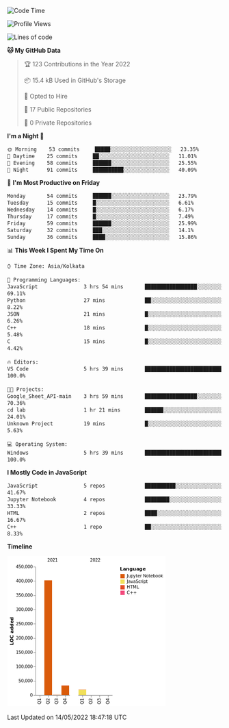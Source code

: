 <!--START_SECTION:waka-->
![Code Time](http://img.shields.io/badge/Code%20Time-0%20secs-blue)

![Profile Views](http://img.shields.io/badge/Profile%20Views-0-blue)

![Lines of code](https://img.shields.io/badge/From%20Hello%20World%20I%27ve%20Written-457%20Thousand%20lines%20of%20code-blue)

**🐱 My GitHub Data** 

> 🏆 123 Contributions in the Year 2022
 > 
> 📦 15.4 kB Used in GitHub's Storage 
 > 
> 💼 Opted to Hire
 > 
> 📜 17 Public Repositories 
 > 
> 🔑 0 Private Repositories  
 > 
**I'm a Night 🦉** 

```text
🌞 Morning    53 commits     █████░░░░░░░░░░░░░░░░░░░░   23.35% 
🌆 Daytime    25 commits     ██░░░░░░░░░░░░░░░░░░░░░░░   11.01% 
🌃 Evening    58 commits     ██████░░░░░░░░░░░░░░░░░░░   25.55% 
🌙 Night      91 commits     ██████████░░░░░░░░░░░░░░░   40.09%

```
📅 **I'm Most Productive on Friday** 

```text
Monday       54 commits     ██████░░░░░░░░░░░░░░░░░░░   23.79% 
Tuesday      15 commits     █░░░░░░░░░░░░░░░░░░░░░░░░   6.61% 
Wednesday    14 commits     █░░░░░░░░░░░░░░░░░░░░░░░░   6.17% 
Thursday     17 commits     █░░░░░░░░░░░░░░░░░░░░░░░░   7.49% 
Friday       59 commits     ██████░░░░░░░░░░░░░░░░░░░   25.99% 
Saturday     32 commits     ███░░░░░░░░░░░░░░░░░░░░░░   14.1% 
Sunday       36 commits     ████░░░░░░░░░░░░░░░░░░░░░   15.86%

```


📊 **This Week I Spent My Time On** 

```text
⌚︎ Time Zone: Asia/Kolkata

💬 Programming Languages: 
JavaScript               3 hrs 54 mins       █████████████████░░░░░░░░   69.11% 
Python                   27 mins             ██░░░░░░░░░░░░░░░░░░░░░░░   8.22% 
JSON                     21 mins             █░░░░░░░░░░░░░░░░░░░░░░░░   6.26% 
C++                      18 mins             █░░░░░░░░░░░░░░░░░░░░░░░░   5.48% 
C                        15 mins             █░░░░░░░░░░░░░░░░░░░░░░░░   4.42%

🔥 Editors: 
VS Code                  5 hrs 39 mins       █████████████████████████   100.0%

🐱‍💻 Projects: 
Google_Sheet_API-main    3 hrs 59 mins       █████████████████░░░░░░░░   70.36% 
cd lab                   1 hr 21 mins        ██████░░░░░░░░░░░░░░░░░░░   24.01% 
Unknown Project          19 mins             █░░░░░░░░░░░░░░░░░░░░░░░░   5.63%

💻 Operating System: 
Windows                  5 hrs 39 mins       █████████████████████████   100.0%

```

**I Mostly Code in JavaScript** 

```text
JavaScript               5 repos             ██████████░░░░░░░░░░░░░░░   41.67% 
Jupyter Notebook         4 repos             ████████░░░░░░░░░░░░░░░░░   33.33% 
HTML                     2 repos             ████░░░░░░░░░░░░░░░░░░░░░   16.67% 
C++                      1 repo              ██░░░░░░░░░░░░░░░░░░░░░░░   8.33%

```


**Timeline**

![Chart not found](https://raw.githubusercontent.com/ThejaswinS/ThejaswinS/main/charts/bar_graph.png) 


 Last Updated on 14/05/2022 18:47:18 UTC
<!--END_SECTION:waka-->





